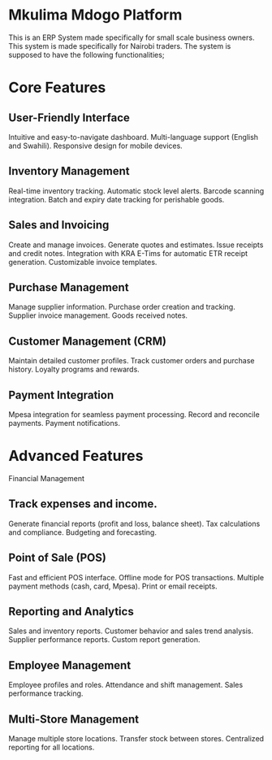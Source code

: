 # Mkulima Mdogo Platform

This is an ERP System made specifically for small scale business owners. This system is made specifically for Nairobi traders. 
The system is supposed to have the following functionalities;

# Core Features

## User-Friendly Interface

Intuitive and easy-to-navigate dashboard.
Multi-language support (English and Swahili).
Responsive design for mobile devices.

## Inventory Management

Real-time inventory tracking.
Automatic stock level alerts.
Barcode scanning integration.
Batch and expiry date tracking for perishable goods.

## Sales and Invoicing

Create and manage invoices.
Generate quotes and estimates.
Issue receipts and credit notes.
Integration with KRA E-Tims for automatic ETR receipt generation.
Customizable invoice templates.

## Purchase Management

Manage supplier information.
Purchase order creation and tracking.
Supplier invoice management.
Goods received notes.

## Customer Management (CRM)

Maintain detailed customer profiles.
Track customer orders and purchase history.
Loyalty programs and rewards.

## Payment Integration

Mpesa integration for seamless payment processing.
Record and reconcile payments.
Payment notifications.

# Advanced Features
Financial Management

## Track expenses and income.
Generate financial reports (profit and loss, balance sheet).
Tax calculations and compliance.
Budgeting and forecasting.

## Point of Sale (POS)

Fast and efficient POS interface.
Offline mode for POS transactions.
Multiple payment methods (cash, card, Mpesa).
Print or email receipts.

## Reporting and Analytics

Sales and inventory reports.
Customer behavior and sales trend analysis.
Supplier performance reports.
Custom report generation.

## Employee Management

Employee profiles and roles.
Attendance and shift management.
Sales performance tracking.

## Multi-Store Management

Manage multiple store locations.
Transfer stock between stores.
Centralized reporting for all locations.
